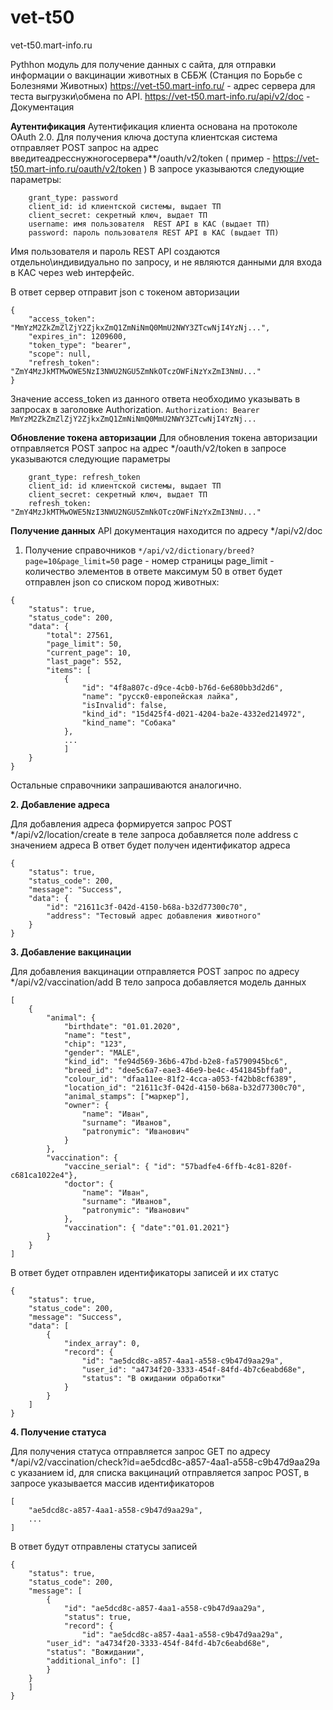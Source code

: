 # vet-t50
vet-t50.mart-info.ru

Pythhon модуль для получение данных с сайта, для отправки информации о вакцинации животных в СББЖ (Станция по Борьбе с Болезнями Животных) 
https://vet-t50.mart-info.ru/ - адрес сервера для теста выгрузки\обмена по API.
https://vet-t50.mart-info.ru/api/v2/doc  - Документация

**Аутентификация**
Аутентификация клиента основана на протоколе OAuth 2.0.
Для получения ключа доступа клиентская система отправляет POST запрос на адрес введитеадресснужногосервера**/oauth/v2/token 
( пример - https://vet-t50.mart-info.ru/oauth/v2/token )
В запросе указываются следующие параметры:
```
    grant_type: password
    client_id: id клиентской системы, выдает ТП
    client_secret: секретный ключ, выдает ТП
    username: имя пользователя  REST API в КАС (выдает ТП) 
    password: пароль пользователя REST API в КАС (выдает ТП) 
```
Имя пользователя и пароль REST API создаются отдельно\индивидуально по запросу, и не являются данными для входа в КАС через web интерфейс.

В ответ сервер отправит json с токеном авторизации
```
{
    "access_token": "MmYzM2ZkZmZlZjY2ZjkxZmQ1ZmNiNmQ0MmU2NWY3ZTcwNjI4YzNj...",
    "expires_in": 1209600,
    "token_type": "bearer",
    "scope": null,
    "refresh_token": "ZmY4MzJkMTMwOWE5NzI3NWU2NGU5ZmNkOTczOWFiNzYxZmI3NmU..."
}
```
Значение access_token из данного ответа необходимо указывать в запросах в заголовке Authorization.
`Authorization: Bearer MmYzM2ZkZmZlZjY2ZjkxZmQ1ZmNiNmQ0MmU2NWY3ZTcwNjI4YzNj...`


**Обновление токена авторизации**
Для обновления токена авторизации отправляется POST запрос на адрес */oauth/v2/token
в запросе указываются следующие параметры
```
    grant_type: refresh_token
    client_id: id клиентской системы, выдает ТП
    client_secret: секретный ключ, выдает ТП
    refresh_token: "ZmY4MzJkMTMwOWE5NzI3NWU2NGU5ZmNkOTczOWFiNzYxZmI3NmU..."
```

**Получение данных**
API документация находится по адресу */api/v2/doc
1. Получение справочников
`*/api/v2/dictionary/breed?page=10&page_limit=50`
page - номер страницы
page_limit - количество элементов в ответе максимум 50
в ответ будет отправлен json со списком пород животных:
```
{
    "status": true,
    "status_code": 200,
    "data": {
        "total": 27561,
        "page_limit": 50,
        "current_page": 10,
        "last_page": 552,
        "items": [
            {
                "id": "4f8a807c-d9ce-4cb0-b76d-6e680bb3d2d6",
                "name": "русск0-европейская лайка",
                "isInvalid": false,
                "kind_id": "15d425f4-d021-4204-ba2e-4332ed214972",
                "kind_name": "Собака"
            },
            ...
            ]
    }
}
```

Остальные справочники запрашиваются аналогично.


**2. Добавление адреса**

Для добавления адреса формируется запрос POST */api/v2/location/create
в теле запроса добавляется поле address с значением адреса
В ответ будет получен идентификатор адреса
```
{
    "status": true,
    "status_code": 200,
    "message": "Success",
    "data": {
        "id": "21611c3f-042d-4150-b68a-b32d77300c70",
        "address": "Тестовый адрес добавления животного"
    }
}
```

**3. Добавление вакцинации**

Для добавления вакцинации отправляется POST запрос по адресу */api/v2/vaccination/add
В тело запроса добавляется модель данных
```
[
    {
        "animal": {
            "birthdate": "01.01.2020",
            "name": "test",
            "chip": "123",
            "gender": "MALE",
            "kind_id": "fe94d569-36b6-47bd-b2e8-fa5790945bc6",
            "breed_id": "dee5c6a7-eae3-46e9-be4c-4541845bffa0",
            "colour_id": "dfaa11ee-81f2-4cca-a053-f42bb8cf6389",
            "location_id": "21611c3f-042d-4150-b68a-b32d77300c70",
            "animal_stamps": ["маркер"],
            "owner": {
                "name": "Иван",
                "surname": "Иванов",
                "patronymic": "Иванович"
            }
        },
        "vaccination": {
            "vaccine_serial": { "id": "57badfe4-6ffb-4c81-820f-c681ca1022e4"},
            "doctor": {
                "name": "Иван",
                "surname": "Иванов",
                "patronymic": "Иванович"
            },
            "vaccination": { "date":"01.01.2021"}
        }
    }
]
```

В ответ будет отправлен идентификаторы записей и их статус
```
{
    "status": true,
    "status_code": 200,
    "message": "Success",
    "data": [
        {
            "index_array": 0,
            "record": {
                "id": "ae5dcd8c-a857-4aa1-a558-c9b47d9aa29a",
                "user_id": "a4734f20-3333-454f-84fd-4b7c6eabd68e",
                "status": "В ожидании обработки"
            }
        }
    ]
}
```


**4. Получение статуса**

Для получения статуса отправляется запрос GET по адресу */api/v2/vaccination/check?id=ae5dcd8c-a857-4aa1-a558-c9b47d9aa29a
с указанием id, для списка вакцинаций отправляется запрос POST, в запросе указывается массив идентификаторов
```
[
    "ae5dcd8c-a857-4aa1-a558-c9b47d9aa29a",
    ...
]
```

В ответ будут отправлены статусы записей

```
{
    "status": true,
    "status_code": 200,
    "message": [
        {
            "id": "ae5dcd8c-a857-4aa1-a558-c9b47d9aa29a",
            "status": true,
            "record": {
                "id": "ae5dcd8c-a857-4aa1-a558-c9b47d9aa29a",
        "user_id": "a4734f20-3333-454f-84fd-4b7c6eabd68e",
        "status": "Вожидании",
        "additional_info": []
        }
    }
    ]
}
```
